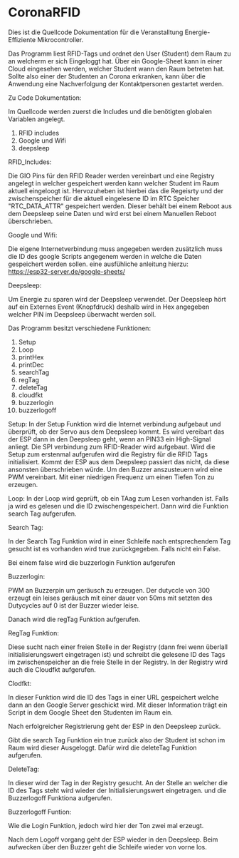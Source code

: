 # CoronaRFID


Dies ist die Quellcode Dokumentation für die Veranstalltung Energie-Effiziente Mikrocontroller.

Das Programm liest RFID-Tags und ordnet den User (Student) dem Raum zu an welcherm er sich Eingeloggt hat. Über ein Google-Sheet kann in einer Cloud eingesehen werden, welcher Student wann den Raum betreten hat. Sollte also einer der Studenten an Corona erkranken, kann über die Anwendung eine Nachverfolgung der Kontaktpersonen gestartet werden.

Zu Code Dokumentation:

Im Quellcode werden zuerst die Includes und die benötigten globalen Variablen angelegt.

1. RFID includes
2. Google und Wifi
3. deepsleep

RFID_Includes:

Die GIO Pins für den RFID Reader werden vereinbart und eine Registry angelegt in welcher gespeichert werden kann welcher Student im Raum aktuell eingeloogt ist.
Hervozuheben ist hierbei das die Regeisrty und der zwischenspeicher für die aktuell eingelesene ID im RTC Speicher "RTC_DATA_ATTR" gespeichert werden. 
Dieser behält bei einem Reboot aus dem Deepsleep seine Daten und wird erst bei einem Manuellen Reboot überschrieben.

Google und Wifi:

Die eigene Internetverbindung muss angegeben werden zusätzlich muss die ID des google Scripts angegenem werden in welche die Daten gespeichert werden sollen.
eine ausfühliche anleitung hierzu: https://esp32-server.de/google-sheets/

Deepsleep:

Um Energie zu sparen wird der Deepsleep verwendet.
Der Deepsleep hört auf ein Externes Event (Knopfdruck) deshalb wird in Hex angegeben welcher PIN im Deepsleep überwacht werden soll.


Das Programm besitzt verschiedene Funktionen:

1. Setup
2. Loop
3. printHex
4. printDec
5. searchTag
6. regTag
7. deleteTag
8. cloudfkt
9. buzzerlogin
10. buzzerlogoff


Setup:
In der Setup Funktion wird die Internet verbindung aufgebaut und überprüft, ob der Servo aus dem Deepsleep kommt.
Es wird vereibart das der ESP dann in den Deepsleep geht, wenn an PIN33 ein High-Signal anliegt.
Die SPI verbindung zum RFID-Reader wird aufgebaut. Wird die Setup zum erstenmal aufgerufen wird die Registry für die RFID Tags initialisiert. Kommt der ESP aus dem Deepsleep passiert das nicht, da diese ansonsten überschrieben würde.
Um den Buzzer anszusteuern wird eine PWM vereinbart. Mit einer niedrigen Frequenz um einen Tiefen Ton zu erzeugen.


Loop:
In der Loop wird geprüft, ob ein TAag zum Lesen vorhanden ist. Falls ja wird es gelesen und die ID zwischengespeichert.
Dann wird die Funktion search Tag aufgerufen.
  
  Search Tag:
  
  In der Search Tag Funktion wird in einer Schleife nach entsprechendem Tag gesucht ist es vorhanden wird true zurückgegeben.
  Falls nicht ein False.
  
Bei einem false wird die buzzerlogin Funktion aufgerufen

  Buzzerlogin:
  
  PWM an Buzzerpin um geräusch zu erzeugen.
  Der dutyccle von 300 erzeugt ein leises geräusch mit einer dauer von 50ms
  mit setzten des Dutycycles auf 0 ist der Buzzer wieder leise.
  
Danach wird die regTag Funktion aufgerufen.

  RegTag Funktion:
  
  Diese sucht nach einer freien Stelle in der Registry (dann frei wenn überlall initialisierungswert eingetragen ist) und schreibt die gelesene ID des Tags im zwischenspeicher     an die freie Stelle in der Registry.
  In der Registry wird auch die Cloudfkt aufgerufen.
  
  Clodfkt:
  
  In dieser Funktion wird die ID des Tags in einer URL gespeichert welche dann an den Google Server geschickt wird. Mit dieser Information trägt ein Script in dem Google Sheet     den Studenten im Raum ein.
  
Nach erfolgreicher Registrierung geht der ESP in den Deepsleep zurück.

Gibt die search Tag Funktion ein true zurück also der Student ist schon im Raum wird dieser Ausgeloggt.
Dafür wird die deleteTag Funktion aufgerufen.

  DeleteTag:
  
  In dieser wird der Tag in der Registry gesucht. An der Stelle an welcher die ID des Tags steht wird wieder der Initialisierungswert eingetragen.
  und die Buzzerlogoff Funktiona aufgerufen.
  
  Buzzerlogoff Funtion:
  
  Wie die Login Funktion, jedoch wird hier der Ton zwei mal erzeugt.
  
Nach dem Logoff vorgang geht der ESP wieder in den Deepsleep. 
Beim aufwecken über den Buzzer geht die Schleife wieder von vorne los.
  

  

